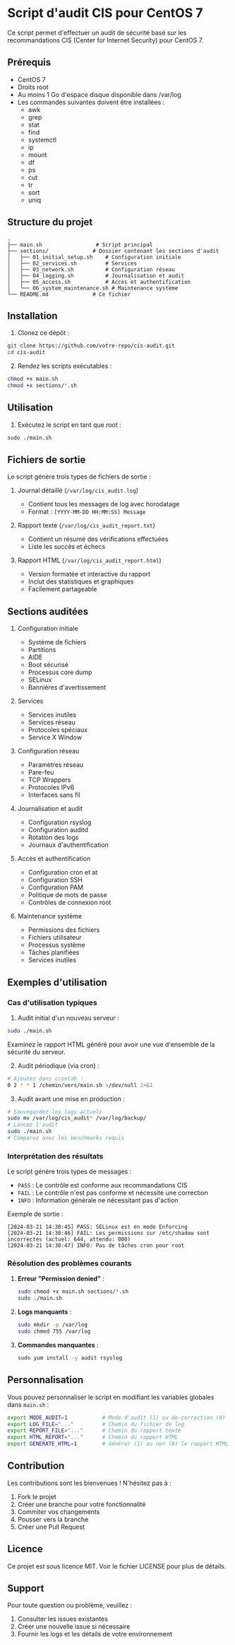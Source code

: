 # Script d'audit CIS pour CentOS 7

Ce script permet d'effectuer un audit de sécurité basé sur les recommandations CIS (Center for Internet Security) pour CentOS 7.

## Prérequis

- CentOS 7
- Droits root
- Au moins 1 Go d'espace disque disponible dans /var/log
- Les commandes suivantes doivent être installées :
  - awk
  - grep
  - stat
  - find
  - systemctl
  - ip
  - mount
  - df
  - ps
  - cut
  - tr
  - sort
  - uniq

## Structure du projet

```
.
├── main.sh                 # Script principal
├── sections/              # Dossier contenant les sections d'audit
│   ├── 01_initial_setup.sh    # Configuration initiale
│   ├── 02_services.sh         # Services
│   ├── 03_network.sh          # Configuration réseau
│   ├── 04_logging.sh          # Journalisation et audit
│   ├── 05_access.sh           # Accès et authentification
│   └── 06_system_maintenance.sh # Maintenance système
└── README.md              # Ce fichier
```

## Installation

1. Clonez ce dépôt :
```bash
git clone https://github.com/votre-repo/cis-audit.git
cd cis-audit
```

2. Rendez les scripts exécutables :
```bash
chmod +x main.sh
chmod +x sections/*.sh
```

## Utilisation

1. Exécutez le script en tant que root :
```bash
sudo ./main.sh
```

## Fichiers de sortie

Le script génère trois types de fichiers de sortie :

1. Journal détaillé (`/var/log/cis_audit.log`)
   - Contient tous les messages de log avec horodatage
   - Format : `[YYYY-MM-DD HH:MM:SS] Message`

2. Rapport texte (`/var/log/cis_audit_report.txt`)
   - Contient un résumé des vérifications effectuées
   - Liste les succès et échecs

3. Rapport HTML (`/var/log/cis_audit_report.html`)
   - Version formatée et interactive du rapport
   - Inclut des statistiques et graphiques
   - Facilement partageable

## Sections auditées

1. Configuration initiale
   - Système de fichiers
   - Partitions
   - AIDE
   - Boot sécurisé
   - Processus core dump
   - SELinux
   - Bannières d'avertissement

2. Services
   - Services inutiles
   - Services réseau
   - Protocoles spéciaux
   - Service X Window

3. Configuration réseau
   - Paramètres réseau
   - Pare-feu
   - TCP Wrappers
   - Protocoles IPv6
   - Interfaces sans fil

4. Journalisation et audit
   - Configuration rsyslog
   - Configuration auditd
   - Rotation des logs
   - Journaux d'authentification

5. Accès et authentification
   - Configuration cron et at
   - Configuration SSH
   - Configuration PAM
   - Politique de mots de passe
   - Contrôles de connexion root

6. Maintenance système
   - Permissions des fichiers
   - Fichiers utilisateur
   - Processus système
   - Tâches planifiées
   - Services inutiles

## Exemples d'utilisation

### Cas d'utilisation typiques

1. Audit initial d'un nouveau serveur :
```bash
sudo ./main.sh
```
Examinez le rapport HTML généré pour avoir une vue d'ensemble de la sécurité du serveur.

2. Audit périodique (via cron) :
```bash
# Ajoutez dans crontab :
0 2 * * 1 /chemin/vers/main.sh >/dev/null 2>&1
```

3. Audit avant une mise en production :
```bash
# Sauvegardez les logs actuels
sudo mv /var/log/cis_audit* /var/log/backup/
# Lancez l'audit
sudo ./main.sh
# Comparez avec les benchmarks requis
```

### Interprétation des résultats

Le script génère trois types de messages :
- `PASS` : Le contrôle est conforme aux recommandations CIS
- `FAIL` : Le contrôle n'est pas conforme et nécessite une correction
- `INFO` : Information générale ne nécessitant pas d'action

Exemple de sortie :
```
[2024-03-21 14:30:45] PASS: SELinux est en mode Enforcing
[2024-03-21 14:30:46] FAIL: Les permissions sur /etc/shadow sont incorrectes (actuel: 644, attendu: 000)
[2024-03-21 14:30:47] INFO: Pas de tâches cron pour root
```

### Résolution des problèmes courants

1. **Erreur "Permission denied"** :
   ```bash
   sudo chmod +x main.sh sections/*.sh
   sudo ./main.sh
   ```

2. **Logs manquants** :
   ```bash
   sudo mkdir -p /var/log
   sudo chmod 755 /var/log
   ```

3. **Commandes manquantes** :
   ```bash
   sudo yum install -y audit rsyslog
   ```

## Personnalisation

Vous pouvez personnaliser le script en modifiant les variables globales dans `main.sh` :

```bash
export MODE_AUDIT=1           # Mode d'audit (1) ou de correction (0)
export LOG_FILE="..."         # Chemin du fichier de log
export REPORT_FILE="..."      # Chemin du rapport texte
export HTML_REPORT="..."      # Chemin du rapport HTML
export GENERATE_HTML=1        # Générer (1) ou non (0) le rapport HTML
```

## Contribution

Les contributions sont les bienvenues ! N'hésitez pas à :

1. Fork le projet
2. Créer une branche pour votre fonctionnalité
3. Commiter vos changements
4. Pousser vers la branche
5. Créer une Pull Request

## Licence

Ce projet est sous licence MIT. Voir le fichier LICENSE pour plus de détails.

## Support

Pour toute question ou problème, veuillez :

1. Consulter les issues existantes
2. Créer une nouvelle issue si nécessaire
3. Fournir les logs et les détails de votre environnement 
